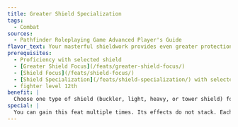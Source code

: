 ```yaml
---
title: Greater Shield Specialization
tags:
  - Combat
sources:
  - Pathfinder Roleplaying Game Advanced Player's Guide
flavor_text: Your masterful shieldwork provides even greater protection to your vital areas.
prerequisites:
  - Proficiency with selected shield
  - [Greater Shield Focus](/feats/greater-shield-focus/)
  - [Shield Focus](/feats/shield-focus/)
  - [Shield Specialization](/feats/shield-specialization/) with selected shield
  - fighter level 12th
benefit: |
  Choose one type of shield (buckler, light, heavy, or tower shield) for which you possess the [Shield Specialization](/feats/shield-specialization/) feat. With the selected shield, you gain a +2 bonus to your Armor Class against critical hit confirmation rolls (this bonus stacks with that from [Shield Specialization](/feats/shield-specialization/)). In addition, once per day you may negate a critical hit, and damage is instead rolled normally.
special: |
  You can gain this feat multiple times. Its effects do not stack. Each time you take the feat, it applies to a new type of shield.
---
```


